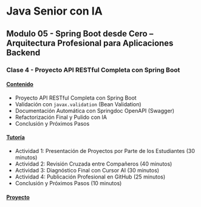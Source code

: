 # Java Senior con IA
## Modulo 05 - Spring Boot desde Cero – Arquitectura Profesional para Aplicaciones Backend
### Clase 4 - Proyecto API RESTful Completa con Spring Boot

#### [Contenido](1-contenido.md)
- Proyecto API RESTful Completa con Spring Boot
- Validación con `javax.validation` (Bean Validation)
- Documentación Automática con Springdoc OpenAPI (Swagger)
- Refactorización Final y Pulido con IA
- Conclusión y Próximos Pasos

#### [Tutoría](2-tutoria.md)
- Actividad 1: Presentación de Proyectos por Parte de los Estudiantes (30 minutos)
- Actividad 2: Revisión Cruzada entre Compañeros (40 minutos)
- Actividad 3: Diagnóstico Final con Cursor AI (30 minutos)
- Actividad 4: Publicación Profesional en GitHub (25 minutos)
- Conclusión y Próximos Pasos (10 minutos)

#### [Proyecto](3-proyecto.md)
